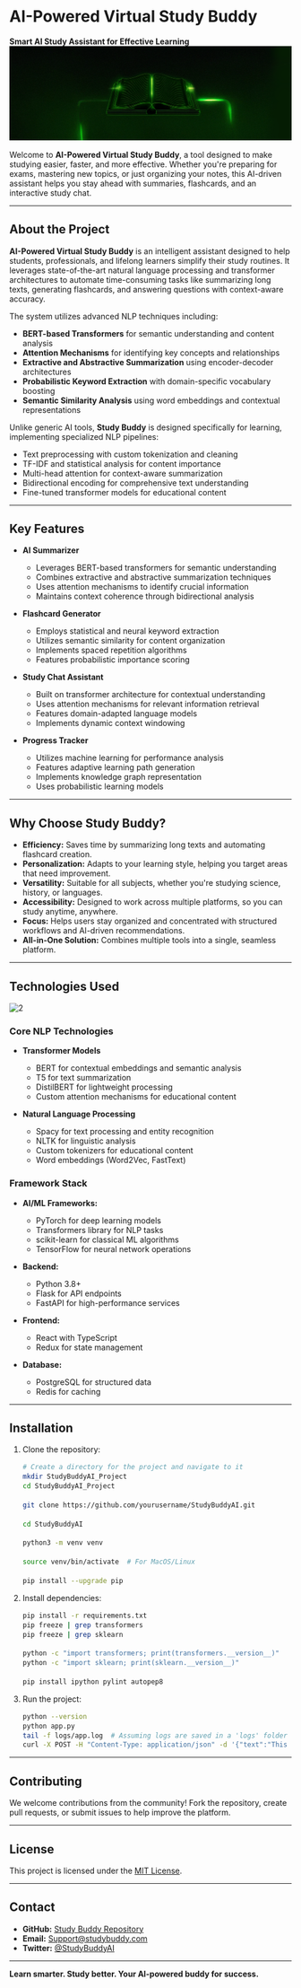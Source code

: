 # AI-Powered Virtual Study Buddy

**Smart AI Study Assistant for Effective Learning**
![BOOKBANNER](https://github.com/DanielMiller2000/AI-StudyBuddy/blob/main/assets/BOOKBANNER.png)

Welcome to **AI-Powered Virtual Study Buddy**, a tool designed to make studying easier, faster, and more effective. Whether you're preparing for exams, mastering new topics, or just organizing your notes, this AI-driven assistant helps you stay ahead with summaries, flashcards, and an interactive study chat.

---

## **About the Project**

**AI-Powered Virtual Study Buddy** is an intelligent assistant designed to help students, professionals, and lifelong learners simplify their study routines. It leverages state-of-the-art natural language processing and transformer architectures to automate time-consuming tasks like summarizing long texts, generating flashcards, and answering questions with context-aware accuracy.

The system utilizes advanced NLP techniques including:
- **BERT-based Transformers** for semantic understanding and content analysis
- **Attention Mechanisms** for identifying key concepts and relationships
- **Extractive and Abstractive Summarization** using encoder-decoder architectures
- **Probabilistic Keyword Extraction** with domain-specific vocabulary boosting
- **Semantic Similarity Analysis** using word embeddings and contextual representations

Unlike generic AI tools, **Study Buddy** is designed specifically for learning, implementing specialized NLP pipelines:
- Text preprocessing with custom tokenization and cleaning
- TF-IDF and statistical analysis for content importance
- Multi-head attention for context-aware summarization
- Bidirectional encoding for comprehensive text understanding
- Fine-tuned transformer models for educational content

---

## Key Features

- **AI Summarizer**
  - Leverages BERT-based transformers for semantic understanding
  - Combines extractive and abstractive summarization techniques
  - Uses attention mechanisms to identify crucial information
  - Maintains context coherence through bidirectional analysis

- **Flashcard Generator**
  - Employs statistical and neural keyword extraction
  - Utilizes semantic similarity for content organization
  - Implements spaced repetition algorithms
  - Features probabilistic importance scoring

- **Study Chat Assistant**
  - Built on transformer architecture for contextual understanding
  - Uses attention mechanisms for relevant information retrieval
  - Features domain-adapted language models
  - Implements dynamic context windowing

- **Progress Tracker**
  - Utilizes machine learning for performance analysis
  - Features adaptive learning path generation
  - Implements knowledge graph representation
  - Uses probabilistic learning models

---

## **Why Choose Study Buddy?**

- **Efficiency:** Saves time by summarizing long texts and automating flashcard creation.  
- **Personalization:** Adapts to your learning style, helping you target areas that need improvement.  
- **Versatility:** Suitable for all subjects, whether you're studying science, history, or languages.  
- **Accessibility:** Designed to work across multiple platforms, so you can study anytime, anywhere.  
- **Focus:** Helps users stay organized and concentrated with structured workflows and AI-driven recommendations.  
- **All-in-One Solution:** Combines multiple tools into a single, seamless platform.

---

## Technologies Used
![2](https://github.com/user-attachments/assets/1fc4ed1f-f648-4ce0-b1d8-f21b8e73e31e)

### Core NLP Technologies
- **Transformer Models**
  - BERT for contextual embeddings and semantic analysis
  - T5 for text summarization
  - DistilBERT for lightweight processing
  - Custom attention mechanisms for educational content

- **Natural Language Processing**
  - Spacy for text processing and entity recognition
  - NLTK for linguistic analysis
  - Custom tokenizers for educational content
  - Word embeddings (Word2Vec, FastText)

### Framework Stack
- **AI/ML Frameworks:** 
  - PyTorch for deep learning models
  - Transformers library for NLP tasks
  - scikit-learn for classical ML algorithms
  - TensorFlow for neural network operations

- **Backend:** 
  - Python 3.8+
  - Flask for API endpoints
  - FastAPI for high-performance services

- **Frontend:** 
  - React with TypeScript
  - Redux for state management

- **Database:** 
  - PostgreSQL for structured data
  - Redis for caching

---

## Installation

1. Clone the repository:
   ```bash
   # Create a directory for the project and navigate to it
   mkdir StudyBuddyAI_Project
   cd StudyBuddyAI_Project

   git clone https://github.com/yourusername/StudyBuddyAI.git

   cd StudyBuddyAI

   python3 -m venv venv

   source venv/bin/activate  # For MacOS/Linux

   pip install --upgrade pip
   ```
2. Install dependencies:
   ```bash
   pip install -r requirements.txt
   pip freeze | grep transformers
   pip freeze | grep sklearn

   python -c "import transformers; print(transformers.__version__)"
   python -c "import sklearn; print(sklearn.__version__)"

   pip install ipython pylint autopep8
   ```
3. Run the project:
   ```bash
   python --version
   python app.py
   tail -f logs/app.log  # Assuming logs are saved in a 'logs' folder
   curl -X POST -H "Content-Type: application/json" -d '{"text":"This is a test input"}' http://127.0.0.1:5000/summarize
   ```

---

## Contributing

We welcome contributions from the community! Fork the repository, create pull requests, or submit issues to help improve the platform.

---

## License

This project is licensed under the [MIT License](LICENSE).

---

## Contact

- **GitHub:** [Study Buddy Repository](https://github.com/DanielMiller2000/AI-StudyBuddy)
- **Email:** Support@studybuddy.com  
- **Twitter:** [@StudyBuddyAI](https://x.com/study_buddyai_)  

---

**Learn smarter. Study better. Your AI-powered buddy for success.**
